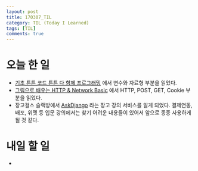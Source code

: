 ```yaml
---
layout: post
title: 170307_TIL
category: TIL (Today I Learned)
tags: [TIL]
comments: true
---
```

# 오늘 한 일
- [기초 튼튼 코드 튼튼 다 함께 프로그래밍](http://www.kyobobook.co.kr/product/detailViewKor.laf?ejkGb=KOR&mallGb=KOR&barcode=9791185890494&orderClick=QSA#review) 에서 변수와 자료형 부분을 읽었다.    
- [그림으로 배우는 HTTP & Network Basic](http://www.kyobobook.co.kr/product/detailViewKor.laf?mallGb=KOR&ejkGb=KOR&barcode=9788931447897) 에서 HTTP, POST, GET, Cookie 부분을 읽었다.
- 장고걸스 슬랙방에서 [AskDjango](https://nomade.kr/) 라는 장고 강의 서비스를 알게 되었다. 결제연동, 배포, 위젯 등 입문 강의에서는 찾기 어려운 내용들이 있어서 앞으로 종종 사용하게 될 것 같다.

# 내일 할 일
- 
